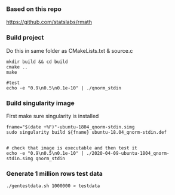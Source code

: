 ### Based on this repo
https://github.com/statslabs/rmath

### Build project 
Do this in same folder as CMakeLists.txt & source.c

```
mkdir build && cd build
cmake ..
make

#test
echo -e "0.9\n0.5\n0.1e-10" | ./qnorm_stdin

```

### Build singularity image
First make sure singularity is installed

```
fname="$(date +%F)"-ubuntu-1804_qnorm-stdin.simg
sudo singularity build ${fname} ubuntu-18.04_qnorm-stdin.def 


# check that image is executable and then test it 
echo -e "0.9\n0.5\n0.1e-10" | ./2020-04-09-ubuntu-1804_qnorm-stdin.simg qnorm_stdin
```

### Generate 1 million rows test data
```
./gentestdata.sh 1000000 > testdata

